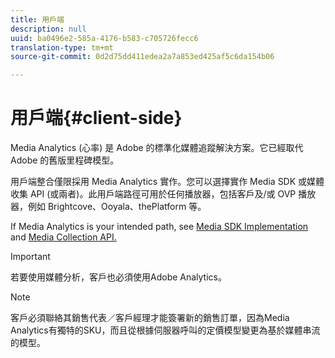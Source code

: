 ```yaml
---
title: 用戶端
description: null
uuid: ba0496e2-585a-4176-b583-c705726fecc6
translation-type: tm+mt
source-git-commit: 0d2d75dd411edea2a7a853ed425af5c6da154b06

---
```



# 用戶端{#client-side}

Media Analytics (心率) 是 Adobe 的標準化媒體追蹤解決方案。它已經取代 Adobe 的舊版里程碑模型。

用戶端整合僅限採用 Media Analytics 實作。您可以選擇實作 Media SDK 或媒體收集 API (或兩者)。此用戶端路徑可用於任何播放器，包括客戶及/或 OVP 播放器，例如 Brightcove、Ooyala、thePlatform 等。

If Media Analytics is your intended path, see [Media SDK Implementation](/help/sdk-implement/setup/setup-overview.md) and [Media Collection API.](/help/media-collection-api/mc-api-overview.md)

>[!IMPORTANT]
>
>若要使用媒體分析，客戶也必須使用Adobe Analytics。

>[!NOTE]
>
>客戶必須聯絡其銷售代表／客戶經理才能簽署新的銷售訂單，因為Media Analytics有獨特的SKU，而且從根據伺服器呼叫的定價模型變更為基於媒體串流的模型。

